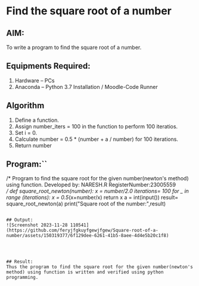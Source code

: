 # Find the square root of a number

## AIM:
To write a program to find the square root of a number.

## Equipments Required:
1. Hardware – PCs
2. Anaconda – Python 3.7 Installation / Moodle-Code Runner

## Algorithm
1. Define a function.
2. Assign number_iters = 100 in the function to perform 100 iteratios.
3. Set i = 0.
4. Calculate  number = 0.5 * (number + a / number) for 100 iterations.
5. Return number

## Program:``
/*
Program to find the square root for the given number(newton's method) using function.
Developed by: NARESH.R
RegisterNumber:23005559  
*/
def square_root_newton(number):
    x = number/2.0
    iterations= 100
    for _ in range (iterations):
        x = 0.5*(x+number/x)
    return x
a = int(input())
result= square_root_newton(a)
print("Square root of the number:",result)
```

## Output:
![Screenshot 2023-11-28 110541](https://github.com/feryjfgkuyfgewjfgew/Square-root-of-a-number/assets/150319377/6f129dee-6261-41b5-8aee-4d4e5b20c1f8)




## Result:
Thus the program to find the square root for the given number(newton's method) using function is written and verified using python programming.
